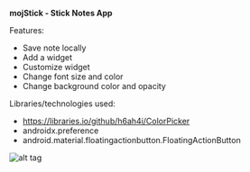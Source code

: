 **mojStick - Stick Notes App**
 
Features:
- Save note locally
- Add a widget 
- Customize widget
- Change font size and color
- Change background color and opacity

Libraries/technologies used:

- https://libraries.io/github/h6ah4i/ColorPicker
- androidx.preference
- android.material.floatingactionbutton.FloatingActionButton
 
![alt tag](https://github.com/Heisenburn/mojStick-Sticky-Notes-App-Android/blob/master/Screenshot_1587380507.png?raw=true)
 
